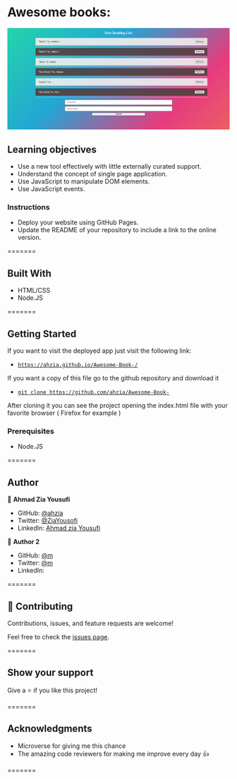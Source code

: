 # Awesome books:

![Alt text](screenshot.png?raw=true 'Screenshot')
## Learning objectives

- Use a new tool effectively with little externally curated support.
- Understand the concept of single page application.
- Use JavaScript to manipulate DOM elements.
- Use JavaScript events.

### Instructions

- Deploy your website using GitHub Pages.
- Update the README of your repository to include a link to the online version.

=======

## Built With

- HTML/CSS
- Node.JS

=======

## Getting Started

If you want to visit the deployed app just visit the following link:

- [`https://ahzia.github.io/Awesome-Book-/`](https://ahzia.github.io/Awesome-Book-/)

If you want a copy of this file go to the github repository and download it

- [`git clone https://github.com/ahzia/Awesome-Book-`](https://github.com/ahzia/Awesome-Book-)

After cloning it you can see the project opening the index.html file with your favorite browser ( Firefox for example )


### Prerequisites

- Node.JS

=======

## Author

👤 **Ahmad Zia Yousufi**

- GitHub: [@ahzia](https://github.com/ahzia)
- Twitter: [@ZiaYousofi](https://twitter.com/ZiaYousofi)
- LinkedIn: [Ahmad zia Yousufi](https://www.linkedin.com/in/ah-ziayosfi)

👤 **Author 2**

- GitHub: [@m](https://github.com/)
- Twitter: [@m](https://twitter.com/)
- LinkedIn: [](https://www.linkedin.com/in/)

=======

## 🤝 Contributing

Contributions, issues, and feature requests are welcome!

Feel free to check the [issues page](../../issues/).

=======

## Show your support

Give a ⭐️ if you like this project!

=======

## Acknowledgments

- Microverse for giving me this chance
- The amazing code reviewers for making me improve every day :thumbsup:

=======
